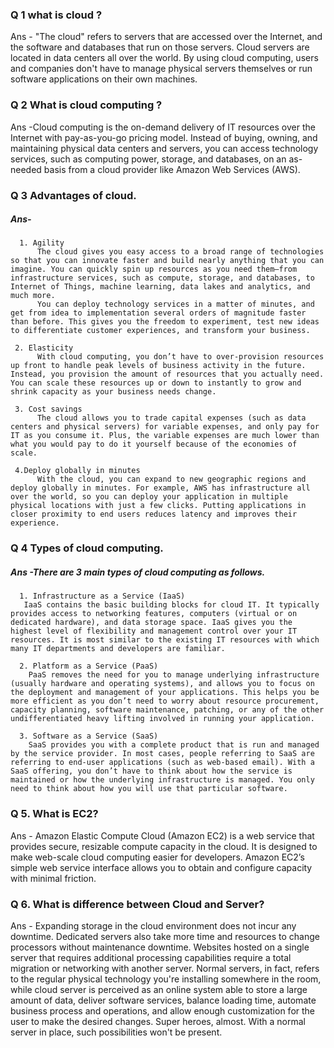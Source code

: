 ### Q 1 what is cloud ?
Ans - "The cloud" refers to servers that are accessed over the Internet, and the software and databases that run on those servers. Cloud servers are located in data centers all over the world. By using cloud computing, users and companies don't have to manage physical servers themselves or run software applications on their own machines.

### Q 2 What is cloud computing ?
Ans -Cloud computing is the on-demand delivery of IT resources over the Internet with pay-as-you-go pricing model. Instead of buying, owning, and maintaining physical data centers and servers, you can access technology services, such as computing power, storage, and databases, on an as-needed basis from a cloud provider like Amazon Web Services (AWS).

### Q 3 Advantages of cloud.
##### Ans-
      1. Agility
          The cloud gives you easy access to a broad range of technologies so that you can innovate faster and build nearly anything that you can imagine. You can quickly spin up resources as you need them–from infrastructure services, such as compute, storage, and databases, to Internet of Things, machine learning, data lakes and analytics, and much more.
          You can deploy technology services in a matter of minutes, and get from idea to implementation several orders of magnitude faster than before. This gives you the freedom to experiment, test new ideas to differentiate customer experiences, and transform your business.

     2. Elasticity
          With cloud computing, you don’t have to over-provision resources up front to handle peak levels of business activity in the future. Instead, you provision the amount of resources that you actually need. You can scale these resources up or down to instantly to grow and shrink capacity as your business needs change. 

     3. Cost savings
          The cloud allows you to trade capital expenses (such as data centers and physical servers) for variable expenses, and only pay for IT as you consume it. Plus, the variable expenses are much lower than what you would pay to do it yourself because of the economies of scale. 
          
     4.Deploy globally in minutes
          With the cloud, you can expand to new geographic regions and deploy globally in minutes. For example, AWS has infrastructure all over the world, so you can deploy your application in multiple physical locations with just a few clicks. Putting applications in closer proximity to end users reduces latency and improves their experience.     
          
### Q 4 Types of cloud computing.
##### Ans -There  are 3 main types of cloud computing as follows.
      1. Infrastructure as a Service (IaaS)
       IaaS contains the basic building blocks for cloud IT. It typically provides access to networking features, computers (virtual or on dedicated hardware), and data storage space. IaaS gives you the highest level of flexibility and management control over your IT resources. It is most similar to the existing IT resources with which many IT departments and developers are familiar. 
       
      2. Platform as a Service (PaaS)
        PaaS removes the need for you to manage underlying infrastructure (usually hardware and operating systems), and allows you to focus on the deployment and management of your applications. This helps you be more efficient as you don’t need to worry about resource procurement, capacity planning, software maintenance, patching, or any of the other undifferentiated heavy lifting involved in running your application. 

      3. Software as a Service (SaaS)
        SaaS provides you with a complete product that is run and managed by the service provider. In most cases, people referring to SaaS are referring to end-user applications (such as web-based email). With a SaaS offering, you don’t have to think about how the service is maintained or how the underlying infrastructure is managed. You only need to think about how you will use that particular software. 

### Q 5. What is EC2?
 Ans - Amazon Elastic Compute Cloud (Amazon EC2) is a web service that provides secure, resizable compute capacity in the cloud. It is designed to make web-scale cloud computing easier for developers. Amazon EC2’s simple web service interface allows you to obtain and configure capacity with minimal friction.

### Q 6. What is difference between Cloud and Server?
 Ans - Expanding storage in the cloud environment does not incur any downtime. Dedicated servers also take more time and resources to change processors without maintenance downtime. Websites hosted on a single server that requires additional processing capabilities require a total migration or networking with another server.
       Normal servers, in fact, refers to the regular physical technology you're installing somewhere in the room, while cloud server is perceived as an online system able to store a large amount of data, deliver software services, balance loading time, automate business process and operations, and allow enough customization for the user to make the desired changes. Super heroes, almost. With a normal server in place, such possibilities won't be present.


